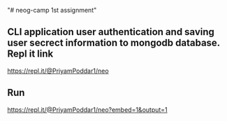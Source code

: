 "# neog-camp 1st assignment"

CLI application user authentication and saving user secrect information to mongodb database.
Repl it link
---------------
https://repl.it/@PriyamPoddar1/neo

Run
-----
https://repl.it/@PriyamPoddar1/neo?embed=1&output=1
